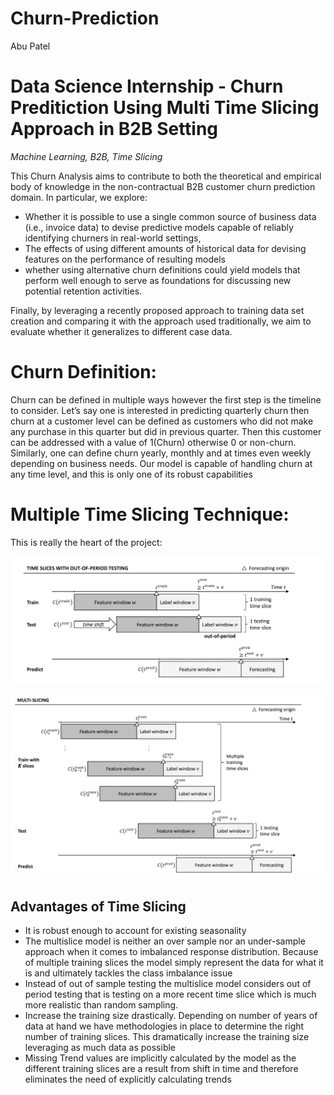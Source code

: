 # Churn-Prediction
Abu Patel
 # Data Science Internship - Churn Preditiction Using Multi Time Slicing Approach in B2B Setting 

 *Machine Learning, B2B, Time Slicing*
 
  This Churn Analysis aims to contribute to both the theoretical and empirical body of knowledge in the non-contractual B2B customer churn prediction domain. In particular, we explore: 
  - Whether it is possible to use a single common source of business data (i.e., invoice data) to devise predictive models capable of reliably identifying churners in real-world settings, 
  - The effects of using different amounts of historical data for devising features on the performance of resulting models
  - whether using alternative churn definitions could yield models that perform well enough to serve as foundations for discussing new potential retention activities.

Finally, by leveraging a recently proposed approach to training data set creation and comparing it with the approach used traditionally, we aim to evaluate whether it generalizes to different case data.

# Churn Definition:

 Churn can be defined in multiple ways however the first step is the timeline to consider. Let’s say one is interested in predicting quarterly churn then churn at a customer level can be defined as customers who did not make any purchase in this quarter but did in previous quarter. Then this customer can be addressed with a value of 1(Churn) otherwise 0 or non-churn. Similarly, one can define churn yearly, monthly and at times even weekly depending on business needs. Our model is capable of handling churn at any time level, and this is only one of its robust capabilities

# Multiple Time Slicing Technique:
This is really the heart of the project:

 ![Single Time Slice Technique](image.png)
 
 ![Multiple Time Slice Tecnique](image-2.png)

 ## Advantages of Time Slicing 

 - It is robust enough to account for existing seasonality
 - The multislice model is neither an over sample nor an under-sample approach when it comes to imbalanced response distribution. Because of multiple training slices the model simply represent the data for what it is and ultimately tackles the class imbalance issue
 - Instead of out of sample testing the multislice model considers out of period testing that is testing on a more recent time slice which is much more realistic than random sampling.
 - Increase the training size drastically. Depending on number of years of data at hand we have methodologies in place to determine the right number of training slices. This dramatically increase the training size leveraging as much data as possible
 - Missing Trend values are implicitly calculated by the model as the different training slices are a result from shift in time and therefore eliminates the need of explicitly calculating trends


